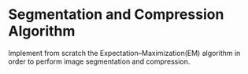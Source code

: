 # Segmentation and Compression Algorithm 
Implement from scratch the Expectation–Maximization(EM) algorithm in order to perform image segmentation and compression.
